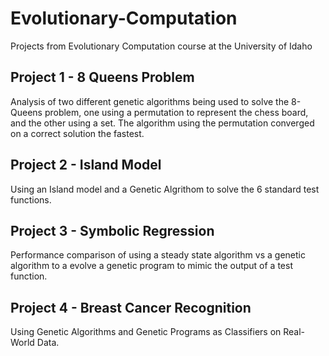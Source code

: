 # Evolutionary-Computation
Projects from Evolutionary Computation course at the University of Idaho

## Project 1 - 8 Queens Problem
Analysis of two different genetic algorithms being used to solve the 8-Queens problem, one using a permutation to represent the chess board, and the other using a set. The algorithm using the permutation converged on a correct solution the fastest.

## Project 2 - Island Model
Using an Island model and a Genetic Algrithom to solve the 6 standard test functions.

## Project 3 - Symbolic Regression
Performance comparison of using a steady state algorithm vs a genetic algorithm to a evolve a genetic program to mimic the output of a test function.

## Project 4 - Breast Cancer Recognition
Using Genetic Algorithms and Genetic Programs as Classifiers
on Real-World Data.

